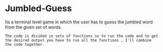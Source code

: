 # Jumbled-Guess
Its a terminal level game in which the user has to guess the jumbled word from the given set of words.

    The code is divided in sets of functions so to run the code and to get the desired output you have to run all the functions , I'll combine the code together.
